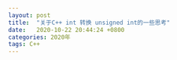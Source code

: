 ```yaml
---
layout: post
title:  "关于C++ int 转换 unsigned int的一些思考"
date:   2020-10-22 20:44:24 +0800
categories: 2020年
tags: C++
---
```

